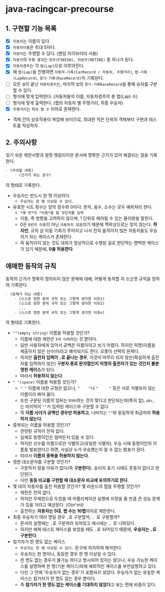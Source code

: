 # java-racingcar-precourse

## 1. 구현할 기능 목록

- [x] `자동차`는 이름이 있다.
- [x] `자동차이름`은 최대 5자다.
- [x] `자동차`는 주행할 수 있다. (랜덤 라이브러리 사용)
- [x] `자동차`의 `주행 결과`는 `완주(FINISH), 미완주(RETIRE)` 중 하나가 된다.
- [x] `자동차경주`는 각 `랩(Lap)`으로 이루어진다.
- [x] 매 `랩(Lap)`을 진행하면 `자동차-기록(CarRecord / 자동차, 주행거리)`, `랩-기록(LapRecord)`, `경기-기록(RaceRecord)`이 기록된다.
- [ ] 모든 `랩`이 끝난 `자동차경주`는, 마지막 `랩`의 `경기-기록RaceRecord`을 통해 승자를 구분할 수 있다.
- [ ] 형식에 맞게 입력한다. (자동차들의 이름, 자동차경주의 총 랩(Lap) 수)
- [ ] 형식에 맞게 출력한다. (랩의 자동차 별 주행거리, 최종 우승자)
- [x] `주행거리`는 `최대 랩 수` 이하로 존재한다.
- 객체 간의 상호작용이 복잡해 보이므로, 최대한 작은 단위의 객체부터 구현과 테스트를 작성하자.

## 2. 주의사항

잊기 쉬운 제한사항과 얼핏 헷갈리지만 문서에 명확한 근거가 있어 해결되는 점을 기록한다.

```markdown
- (주의할 내용)
    - (근거가 되는 문구)
```

의 형태로 기록한다.

- 우승자는 반드시 한 명 이상이다.
    - `우승자는 한 명 이상일 수 있다.`
- 유효한 시도 횟수는 양의 정수와 0이다. 문자, 음수, 소수는 모두 예외처리 한다.
    - `*몇 번*의 *이동*을 할 것인지를 입력`
    - 이동, 즉 방향을 고려하지 않으며, 1 단위로 헤아릴 수 있는 물리량을 말한다.
    - 0은 `0번의 이동`이 아닌 `이동하지 않음`이기 때문에 맥락상으로는 맞지 않는다. **하지만**, 규칙 상 이동 기회가 주어지고 나서 전혀 움직이지 않은 자동차들도 우승자가 되는 케이스가 존재한다.
    - 즉 움직이지 않는 것도 대회가 정상적으로 수행된 걸로 판단하는 명백한 케이스가 있기 때문에, **0을 허용한다**.

## 애매한 동작의 규칙

동작의 근거가 명확히 정의되지 않은 문제에 대해, 어떻게 동작할 지 소신껏 규칙을 정하여 기록한다.

```markdown
- (문제가 되는 내용)
    - (스스로 정한 동작 규칙 또는 그렇게 생각한 이유1)
    - (스스로 정한 동작 규칙 또는 그렇게 생각한 이유2)
      ...
    - (스스로 정한 동작 규칙 또는 그렇게 생각한 이유n)
```

의 형태로 기록한다.

- `""(empty string)` 이름을 허용할 것인가?
    - 이름에 대한 제한은 `5자 이하`라는 것 뿐이다.
    - 일반 사용자에게 있어서 공백은 이름이라고 보기 어렵다. 하지만 익명(이름을 제출하지 않은 선수)이라고 해석되기도 한다. 오롯이 선택의 문제다.
    - 하지만 **출전자 입력이 `,`로 끝나는 경우**, 이것이 마무리 되지 않은(확실하게 출전자를 입력하지 않은) **구분자 종료 문자열인지 익명의 출전자가 있는 것인지 불분명한 케이스**가 된다.
    - 따라서 **허용하지 않는다**.
- `" "(space)` 이름을 허용할 것인가?
    - `" "` 이름에 대한 규정은 없으나, `"    "`나 `"     "` 등은 서로 식별되지 않는 이름이라 봐야 옳다.
    - 또한 구분된 이름의 앞뒤는 trim하는 것이 맞다고 판단되는데(특히 앞), `abc, `는 마지막이 `""`가 입력된 케이스와 구분할 수 없다.
    - 즉 **이름 사이가 공백인 경우만 허용하고**, 나머지는 `""`와 동일하게 취급하여 **허용하지 않는다**.
- 중복되는 이름을 허용할 것인가?
    - 관련된 규칙이 전혀 없다.
    - 실제로 동명이인은 얼마든지 있을 수 있다.
    - 하지만 선수를 이름으로만 식별하고(유일한 식별자), 우승 시에 동명이인의 이름을 발표한다고 하면, 사실상 누가 우승했는지 알 수 없는 발표가 된다.
    - 따라서 **이름의 중복을 허용하지 않는다**.
- 영문 대소문자를 구분할 것인가?
    - 구분하지 않을 이유가 없다(즉 **구분한다**). 승리자 표기 시에도 혼동이 없다고 판단된다.
    - 다만 **동등 비교를 구현할 때 대소문자 비교에 유의하기로 한다**.
- 몇 대의 자동차를 출전 허용할 것인가? 몇 라운드의 랩을 주행할 것인가?
    - 제한은 전혀 없다.
    - 하지만 무제한으로 두었을 때 어플리케이션 실행에 지장을 줄 만큼 큰 성능 문제가 있을 거라고 예상된다. (O(n^m))
    - 출전하는 **자동차는 5대**, **랩 수는 10랩**까지로 제한한다.
- 최종 우승자가 여러 명일 경우 `,`로 구분할까, `, `로 구분할까?
    - 문서의 설명에는 `,`로 구분하라 되어있고 예시에는 `, `로 나와있다.
    - 하지만 예제 테스트 케이스를 보았을 때도 `,`로 되어있기 때문에, **우승자는 `,`로 구분한다**.
- 참가자가 한 명도 없는 케이스
    - `우승자는 한 명 이상일 수 있다.` 문구에 의지하여 해석한다.
    - 우승자는 한 명이나, 동등한 경우 한 명 이상일 수 있다.
    - 한 명도 없는 경우가 불가능 하다고 명시되어 있지는 않으나, 우승 가능한 케이스를 설명하며 한 명(기본 케이스)외에 예외적인 케이스를 부연설명하고 있다.
    - 다만 그 안에 '우승자가 없는 경우'가 포함되지 않았다. 우승자가 없는 유일한 케이스는 참가자가 한 명도 없는 경우 뿐이다.
    - 즉 **참가자가 한 명도 없는 케이스를 기대하지 않았다**고 보는 편에 비중이 있다.
